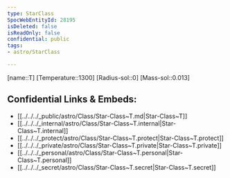 ```yaml
---
type: StarClass
SpocWebEntityId: 28195
isDeleted: false
isReadOnly: false
confidential: public
tags:
- astro/StarClass

---
```

[name::T]
[Temperature::1300]
[Radius-sol::0]
[Mass-sol::0.013]




## Confidential Links & Embeds: 
- [[../../../_public/astro/Class/Star-Class~T.md|Star-Class~T]] 
- [[../../../_internal/astro/Class/Star-Class~T.internal|Star-Class~T.internal]] 
- [[../../../_protect/astro/Class/Star-Class~T.protect|Star-Class~T.protect]] 
- [[../../../_private/astro/Class/Star-Class~T.private|Star-Class~T.private]] 
- [[../../../_personal/astro/Class/Star-Class~T.personal|Star-Class~T.personal]] 
- [[../../../_secret/astro/Class/Star-Class~T.secret|Star-Class~T.secret]]

